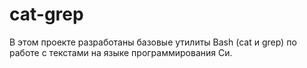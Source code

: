 # cat-grep
В этом проекте разработаны базовые утилиты Bash (cat и grep) по работе с текстами на языке программирования Си.
